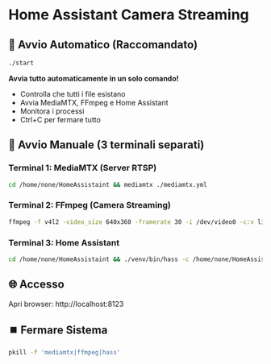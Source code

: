 # Home Assistant Camera Streaming

## 🚀 Avvio Automatico (Raccomandato)
```bash
./start
```
**Avvia tutto automaticamente in un solo comando!**
- Controlla che tutti i file esistano
- Avvia MediaMTX, FFmpeg e Home Assistant
- Monitora i processi
- Ctrl+C per fermare tutto

## 🔧 Avvio Manuale (3 terminali separati)

### Terminal 1: MediaMTX (Server RTSP)
```bash
cd /home/none/HomeAssistaint && mediamtx ./mediamtx.yml
```

### Terminal 2: FFmpeg (Camera Streaming)
```bash
ffmpeg -f v4l2 -video_size 640x360 -framerate 30 -i /dev/video0 -c:v libx264 -preset veryslow -tune zerolatency -crf 16 -pix_fmt yuv420p -g 30 -keyint_min 30 -x264opts "ref=6:bframes=0:subme=8:trellis=2:me=umh:merange=32" -threads 16 -b:v 3M -maxrate 5M -bufsize 2M -f rtsp -rtsp_transport tcp rtsp://localhost:8554/camera
```

### Terminal 3: Home Assistant
```bash
cd /home/none/HomeAssistaint && ./venv/bin/hass -c /home/none/HomeAssistaint
```

## 🌐 Accesso
Apri browser: http://localhost:8123

## ⏹️ Fermare Sistema
```bash
pkill -f 'mediamtx|ffmpeg|hass'
```
